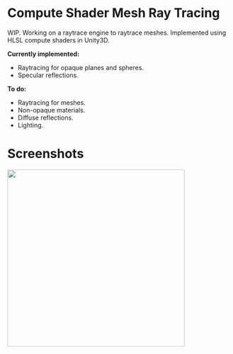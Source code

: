 # Compute Shader Mesh Ray Tracing
WIP. Working on a raytrace engine to raytrace meshes. Implemented using HLSL compute shaders in Unity3D.

**Currently implemented:**
- Raytracing for opaque planes and spheres.
- Specular reflections.

**To do:**
- Raytracing for meshes.
- Non-opaque materials.
- Diffuse reflections.
- Lighting.

# Screenshots

<img src="https://raw.github.com/akoreman/Compute-Shader-Mesh-Ray-Tracing/main/images/SpecReflections.PNG" width="400">  

